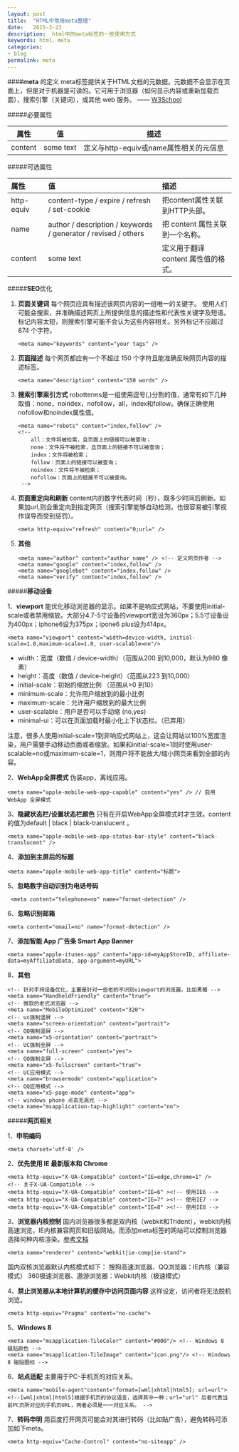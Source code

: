 ```yaml
---
layout: post
title:  "HTML中常用meta整理"
date:   2015-3-23
description:  html中的meta标签的一些使用方式
keywords: html、meta
categories:
- blog
permalink: meta
---
```



####**meta** 的定义
meta标签提供关于HTML文档的元数据。元数据不会显示在页面上，但是对于机器是可读的。它可用于浏览器（如何显示内容或重新加载页面），搜索引擎（关键词），或其他 web 服务。 —— [W3School](https://www.w3schools.com/tags/tag_meta.asp)

#####必要属性

|属性|值|描述|
| :-------: | :---: | :---: |
|content|some text|定义与http-equiv或name属性相关的元信息|

#####可选属性

|属性|值|描述|
| :------- | :--- | :--- |
|http-equiv|content-type / expire / refresh / set-cookie|把content属性关联到HTTP头部。|
|name|author / description / keywords / generator / revised / others|把 content 属性关联到一个名称。|
|content|some text|定义用于翻译 content 属性值的格式。|

#####**SEO**优化

 1. **页面关键词** 每个网页应具有描述该网页内容的一组唯一的关键字。
使用人们可能会搜索，并准确描述网页上所提供信息的描述性和代表性关键字及短语。标记内容太短，则搜索引擎可能不会认为这些内容相关。另外标记不应超过 874 个字符。
    
        <meta name="keywords" content="your tags" />
        
 2. **页面描述**  每个网页都应有一个不超过 150 个字符且能准确反映网页内容的描述标签。
 
        <meta name="description" content="150 words" />
 3. **搜索引擎索引方式**  robotterms是一组使用逗号(,)分割的值，通常有如下几种取值：none，noindex，nofollow，all，index和follow。确保正确使用nofollow和noindex属性值。

        <meta name="robots" content="index,follow" />
        <!--
            all：文件将被检索，且页面上的链接可以被查询；
            none：文件将不被检索，且页面上的链接不可以被查询；
            index：文件将被检索；
            follow：页面上的链接可以被查询；
            noindex：文件将不被检索；
            nofollow：页面上的链接不可以被查询。
         -->
    

 4. **页面重定向和刷新** content内的数字代表时间（秒），既多少时间后刷新。如果加url,则会重定向到指定网页（搜索引擎能够自动检测，也很容易被引擎视作误导而受到惩罚）。

        <meta http-equiv="refresh" content="0;url=" />

 5. **其他**  
            
        <meta name="author" content="author name" /> <!-- 定义网页作者 -->
        <meta name="google" content="index,follow" />
        <meta name="googlebot" content="index,follow" />
        <meta name="verify" content="index,follow" />


#####**移动设备**

1、**viewport** 能优化移动浏览器的显示。如果不是响应式网站，不要使用initial-scale或者禁用缩放。大部分4.7-5寸设备的viewport宽设为360px；5.5寸设备设为400px；iphone6设为375px；ipone6 plus设为414px。
            
    <meta name="viewport" content="width=device-width, initial-scale=1.0,maximum-scale=1.0, user-scalable=no"/>

 - width：宽度（数值 / device-width）（范围从200 到10,000，默认为980 像素）
 - height：高度（数值 / device-height）（范围从223 到10,000）
 - initial-scale：初始的缩放比例 （范围从>0 到10）
 - minimum-scale：允许用户缩放到的最小比例
 - maximum-scale：允许用户缩放到的最大比例
 - user-scalable：用户是否可以手动缩 (no,yes)
 - minimal-ui：可以在页面加载时最小化上下状态栏。（已弃用）

注意，很多人使用initial-scale=1到非响应式网站上，这会让网站以100%宽度渲染，用户需要手动移动页面或者缩放。如果和initial-scale=1同时使用user-scalable=no或maximum-scale=1，则用户将不能放大/缩小网页来看到全部的内容。

2、**WebApp全屏模式** 伪装app，离线应用。
    
    <meta name="apple-mobile-web-app-capable" content="yes" /> // 启用 WebApp 全屏模式 


3、**隐藏状态栏/设置状态栏颜色**  只有在开启WebApp全屏模式时才生效。content的值为default | black | black-translucent 。
 
    <meta name="apple-mobile-web-app-status-bar-style" content="black-translucent" />



4、**添加到主屏后的标题**


    <meta name="apple-mobile-web-app-title" content="标题">


5、**忽略数字自动识别为电话号码**
 
     <meta content="telephone=no" name="format-detection" />


6、**忽略识别邮箱**

    <meta content="email=no" name="format-detection" />

7、**添加智能 App 广告条 Smart App Banner**

    <meta name="apple-itunes-app" content="app-id=myAppStoreID, affiliate-data=myAffiliateData, app-argument=myURL">

8、**其他**

    <!-- 针对手持设备优化，主要是针对一些老的不识别viewport的浏览器，比如黑莓 -->
    <meta name="HandheldFriendly" content="true">
    <!-- 微软的老式浏览器 -->
    <meta name="MobileOptimized" content="320">
    <!-- uc强制竖屏 -->
    <meta name="screen-orientation" content="portrait">
    <!-- QQ强制竖屏 -->
    <meta name="x5-orientation" content="portrait">
    <!-- UC强制全屏 -->
    <meta name="full-screen" content="yes">
    <!-- QQ强制全屏 -->
    <meta name="x5-fullscreen" content="true">
    <!-- UC应用模式 -->
    <meta name="browsermode" content="application">
    <!-- QQ应用模式 -->
    <meta name="x5-page-mode" content="app">
    <!-- windows phone 点击无高光 -->
    <meta name="msapplication-tap-highlight" content="no">

#####**网页相关**

1、**申明编码**

    <meta charset='utf-8' />

2、**优先使用 IE 最新版本和 Chrome**
        
    <meta http-equiv="X-UA-Compatible" content="IE=edge,chrome=1" />
    <!-- 关于X-UA-Compatible -->
    <meta http-equiv="X-UA-Compatible" content="IE=6" ><!-- 使用IE6 -->
    <meta http-equiv="X-UA-Compatible" content="IE=7" ><!-- 使用IE7 -->
    <meta http-equiv="X-UA-Compatible" content="IE=8" ><!-- 使用IE8 -->

3、**浏览器内核控制** 国内浏览器很多都是双内核（webkit和Trident），webkit内核高速浏览，IE内核兼容网页和旧版网站。而添加meta标签的网站可以控制浏览器选择何种内核渲染。[参考文档](http://se.360.cn/v6/help/meta.html)
    
    <meta name="renderer" content="webkit|ie-comp|ie-stand">

国内双核浏览器默认内核模式如下：
搜狗高速浏览器、QQ浏览器：IE内核（兼容模式）
360极速浏览器、遨游浏览器：Webkit内核（极速模式）

4、**禁止浏览器从本地计算机的缓存中访问页面内容** 这样设定，访问者将无法脱机浏览。

    <meta http-equiv="Pragma" content="no-cache">

5、**Windows 8**

    <meta name="msapplication-TileColor" content="#000"/> <!-- Windows 8 磁贴颜色 -->
    <meta name="msapplication-TileImage" content="icon.png"/> <!-- Windows 8 磁贴图标 -->

6、**站点适配** 主要用于PC-手机页的对应关系。
    
    <meta name="mobile-agent"content="format=[wml|xhtml|html5]; url=url">
    <!--[wml|xhtml|html5]根据手机页的协议语言，选择其中一种；url="url" 后者代表当前PC页所对应的手机页URL，两者必须是一一对应关系。 -->

7、**转码申明** 用百度打开网页可能会对其进行转码（比如贴广告），避免转码可添加如下meta。
    
    <meta http-equiv="Cache-Control" content="no-siteapp" />



    